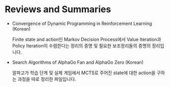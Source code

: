 # Reviews and Summaries


* Convergence of Dynamic Programming in Reinforcement Learning (Korean)

   Finite state and action인 Markov Decision Process에서 Value Iteration과 Policy Iteration이 수렴한다는 정리의 증명 및 필요한 보조정리들의 증명의 정리입니다.



* Search Algorithms of AlphaGo Fan and AlphaGo Zero (Korean)

   알파고가 학습 단계 및 실제 게임에서 MCTS로 주어진 state에 대한 action을 구하는 과정을 따로 정리한 파일입니다.
